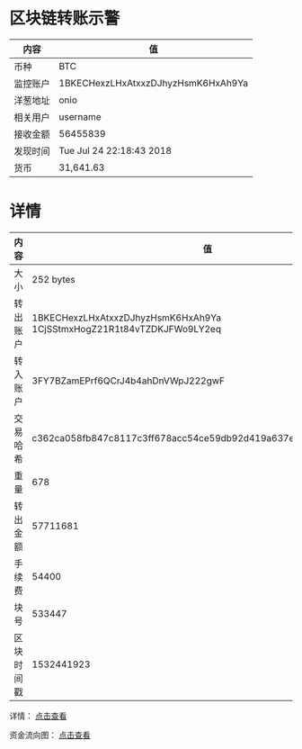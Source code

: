 ﻿# 区块链转账示警
|内容|值|
| ----- | ---- |
| 币种 | BTC |
|监控账户 | 1BKECHexzLHxAtxxzDJhyzHsmK6HxAh9Ya |
 |洋葱地址 | onio | 
 |相关用户 | username | 
|接收金额 | 56455839 |
|发现时间 |Tue Jul 24 22:18:43 2018|
|货币 |31,641.63 |


# 详情
|内容|值|
| ---  |  ----- |
|大小   | 252 bytes |
|转出账户 |  1BKECHexzLHxAtxxzDJhyzHsmK6HxAh9Ya<br/>  1CjSStmxHogZ21R1t84vTZDKJFWo9LY2eq<br/>  |
|转入账户 |  3FY7BZamEPrf6QCrJ4b4ahDnVWpJ222gwF<br/>  |
|交易哈希 | c362ca058fb847c8117c3ff678acc54ce59db92d419a637efe2466c39413272d |
|重量 | 678 |
|转出金额 | 57711681 |
|手续费 | 54400 |
|块号 |533447|
|区块时间戳 | 1532441923 |


详情： [点击查看]( https://blockchain.info/tx/c362ca058fb847c8117c3ff678acc54ce59db92d419a637efe2466c39413272d)

资金流向图： [点击查看](https://blockchain.info/tree/362375575)